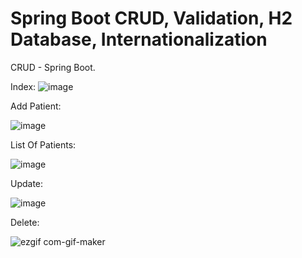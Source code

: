 # Spring Boot CRUD, Validation, H2 Database, Internationalization

CRUD - Spring Boot.

Index:
![image](https://user-images.githubusercontent.com/56027479/123662031-bcf96e00-d83d-11eb-90ff-f70b8f930031.png)

Add Patient:

![image](https://user-images.githubusercontent.com/56027479/123662123-d69ab580-d83d-11eb-947c-e0fee8d7faff.png)

List Of Patients:

![image](https://user-images.githubusercontent.com/56027479/123662381-15307000-d83e-11eb-8dd1-38affcb7110f.png)

Update:

![image](https://user-images.githubusercontent.com/56027479/123662417-1d88ab00-d83e-11eb-9c88-0cfc87ae29b4.png)

Delete:

![ezgif com-gif-maker](https://user-images.githubusercontent.com/56027479/123663216-de0e8e80-d83e-11eb-9818-3c97d26689bb.gif)

